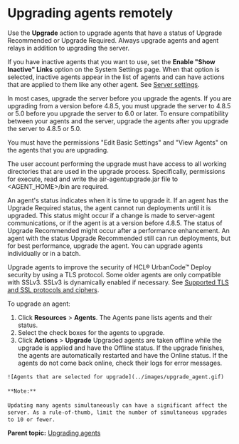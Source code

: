 # Upgrading agents remotely

Use the **Upgrade** action to upgrade agents that have a status of Upgrade Recommended or Upgrade Required. Always upgrade agents and agent relays in addition to upgrading the server.

If you have inactive agents that you want to use, set the **Enable "Show Inactive" Links** option on the System Settings page. When that option is selected, inactive agents appear in the list of agents and can have actions that are applied to them like any other agent. See [Server settings](../../com.udeploy.admin.doc/topics/settings_system.md#).

In most cases, upgrade the server before you upgrade the agents. If you are upgrading from a version before 4.8.5, you must upgrade the server to 4.8.5 or 5.0 before you upgrade the server to 6.0 or later. To ensure compatibility between your agents and the server, upgrade the agents after you upgrade the server to 4.8.5 or 5.0.

You must have the permissions "Edit Basic Settings" and "View Agents" on the agents that you are upgrading.

The user account performing the upgrade must have access to all working directories that are used in the upgrade process. Specifically, permissions for execute, read and write the air-agentupgrade.jar file to <AGENT\_HOME\>/bin are required.

An agent's status indicates when it is time to upgrade it. If an agent has the Upgrade Required status, the agent cannot run deployments until it is upgraded. This status might occur if a change is made to server-agent communications, or if the agent is at a version before 4.8.5. The status of Upgrade Recommended might occur after a performance enhancement. An agent with the status Upgrade Recommended still can run deployments, but for best performance, upgrade the agent. You can upgrade agents individually or in a batch.

Upgrade agents to improve the security of HCL® UrbanCode™ Deploy security by using a TLS protocol. Some older agents are only compatible with SSLv3. SSLv3 is dynamically enabled if necessary. See [Supported TLS and SSL protocols and ciphers](ssl_compatibility.md#).

To upgrade an agent:

1.   Click **Resources** \> **Agents**. The Agents pane lists agents and their status.
2.   Select the check boxes for the agents to upgrade. 
3.   Click **Actions** \> **Upgrade** Upgraded agents are taken offline while the upgrade is applied and have the Offline status. If the upgrade finishes, the agents are automatically restarted and have the Online status. If the agents do not come back online, check their logs for error messages.

    ![Agents that are selected for upgrade](../images/upgrade_agent.gif)

    **Note:** 

    Updating many agents simultaneously can have a significant affect the server. As a rule-of-thumb, limit the number of simultaneous upgrades to 10 or fewer.


**Parent topic:** [Upgrading agents](../../com.udeploy.install.doc/topics/upgradeAgents.md)

